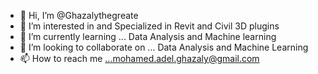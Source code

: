 - 👋 Hi, I’m @Ghazalythegreate
- 👀 I’m interested in  and Specialized in Revit and Civil 3D plugins
- 🌱 I’m currently learning ... Data Analysis and Machine learning
- 💞️ I’m looking to collaborate on ... Data Analysis and Machine Learning
- 📫 How to reach me ...mohamed.adel.ghazaly@gmail.com

<!---
Ghazalythegreate/Ghazalythegreate is a ✨ special ✨ repository because its `README.md` (this file) appears on your GitHub profile.
You can click the Preview link to take a look at your changes.
--->
